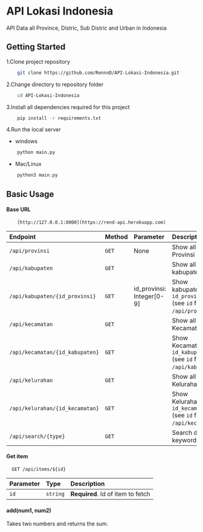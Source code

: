 
# API Lokasi Indonesia

API Data all Province, Distric, Sub Distric and Urban in Indonesia


## Getting Started

1.Clone project repository

```bash
    git clone https://github.com/RennnD/API-Lokasi-Indonesia.git
```
2.Change directory to repository folder

```bash
    cd API-Lokasi-Indonesia
```

3.Install all dependencies required for this project

```bash
    pip install -r requirements.txt
```

4.Run the local server

- windows
```bash
    python main.py
```
- Mac/Linux

```bash
    python3 main.py
```
## Basic Usage

#### Base URL

```http
    [http://127.0.0.1:8000](https://rend-api.herokuapp.com)
```

| Endpoint                        | Method  | Parameter | Description                                                       |
| :------------------------------ | :------ | :---------- | :----------------------------------------------------------------- |
| `/api/provinsi`                 |  `GET`  |  None           |Show all Provinsi                                                  |
| `/api/kabupaten`                |  `GET`  |             |Show all kabupaten                                                 |
| `/api/kabupaten/{id_provinsi}`  |  `GET`  |  id_provinsi: Integer[0-9]           |Show kabupaten by `id_provinsi` (see `id` from `/api/provinsi`)    |
| `/api/kecamatan`                |  `GET`  |             |Show all Kecamatan                                                 |
| `/api/kecamatan/{id_kabupaten}` |  `GET`  |             |Show Kecamatan by `id_kabupaten` (see `id` from `/api/kabupaten`)  |
| `/api/kelurahan`                |  `GET`  |             |Show all Kelurahan                                                 |
| `/api/kelurahan/{id_kecamatan}` |  `GET`  |             |Show Kelurahan by `id_kecamatan` (see `id` from `/api/kecamatan`)  |
| `/api/search/{type}`            |  `GET`  |             |Search data by keyword
#### Get item

```http
  GET /api/items/${id}
```

| Parameter | Type     | Description                       |
| :-------- | :------- | :-------------------------------- |
| `id`      | `string` | **Required**. Id of item to fetch |

#### add(num1, num2)

Takes two numbers and returns the sum.

